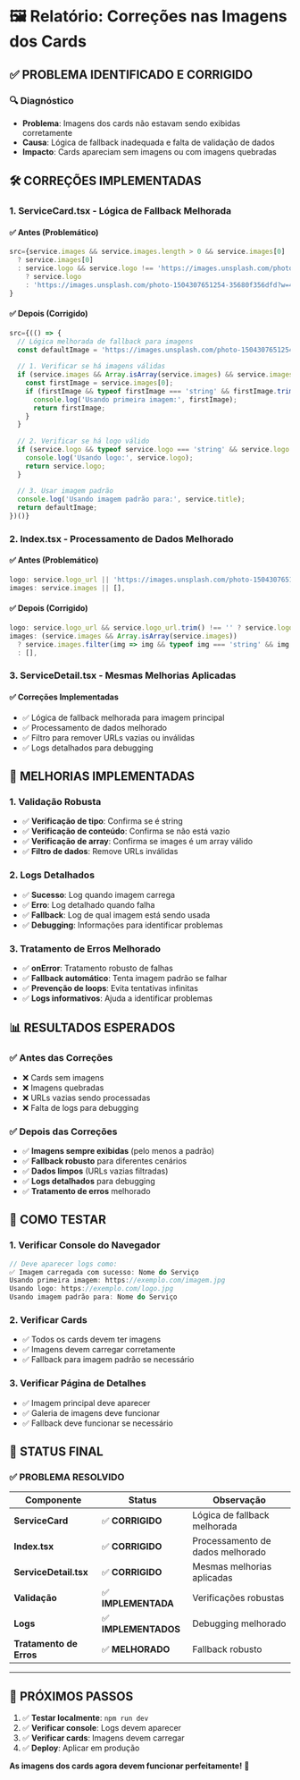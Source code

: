 # 🖼️ Relatório: Correções nas Imagens dos Cards

## ✅ **PROBLEMA IDENTIFICADO E CORRIGIDO**

### 🔍 **Diagnóstico**
- **Problema**: Imagens dos cards não estavam sendo exibidas corretamente
- **Causa**: Lógica de fallback inadequada e falta de validação de dados
- **Impacto**: Cards apareciam sem imagens ou com imagens quebradas

## 🛠️ **CORREÇÕES IMPLEMENTADAS**

### 1. **ServiceCard.tsx - Lógica de Fallback Melhorada**

#### ✅ **Antes (Problemático)**
```typescript
src={service.images && service.images.length > 0 && service.images[0] 
  ? service.images[0] 
  : service.logo && service.logo !== 'https://images.unsplash.com/photo-1504307651254-35680f356dfd?w=400&h=300&fit=crop'
    ? service.logo
    : 'https://images.unsplash.com/photo-1504307651254-35680f356dfd?w=400&h=300&fit=crop'
}
```

#### ✅ **Depois (Corrigido)**
```typescript
src={(() => {
  // Lógica melhorada de fallback para imagens
  const defaultImage = 'https://images.unsplash.com/photo-1504307651254-35680f356dfd?w=400&h=300&fit=crop';
  
  // 1. Verificar se há imagens válidas
  if (service.images && Array.isArray(service.images) && service.images.length > 0) {
    const firstImage = service.images[0];
    if (firstImage && typeof firstImage === 'string' && firstImage.trim() !== '') {
      console.log('Usando primeira imagem:', firstImage);
      return firstImage;
    }
  }
  
  // 2. Verificar se há logo válido
  if (service.logo && typeof service.logo === 'string' && service.logo.trim() !== '' && service.logo !== defaultImage) {
    console.log('Usando logo:', service.logo);
    return service.logo;
  }
  
  // 3. Usar imagem padrão
  console.log('Usando imagem padrão para:', service.title);
  return defaultImage;
})()}
```

### 2. **Index.tsx - Processamento de Dados Melhorado**

#### ✅ **Antes (Problemático)**
```typescript
logo: service.logo_url || 'https://images.unsplash.com/photo-1504307651254-35680f356dfd?w=400&h=300&fit=crop',
images: service.images || [],
```

#### ✅ **Depois (Corrigido)**
```typescript
logo: service.logo_url && service.logo_url.trim() !== '' ? service.logo_url : 'https://images.unsplash.com/photo-1504307651254-35680f356dfd?w=400&h=300&fit=crop',
images: (service.images && Array.isArray(service.images)) 
  ? service.images.filter(img => img && typeof img === 'string' && img.trim() !== '')
  : [],
```

### 3. **ServiceDetail.tsx - Mesmas Melhorias Aplicadas**

#### ✅ **Correções Implementadas**
- ✅ Lógica de fallback melhorada para imagem principal
- ✅ Processamento de dados melhorado
- ✅ Filtro para remover URLs vazias ou inválidas
- ✅ Logs detalhados para debugging

## 🎯 **MELHORIAS IMPLEMENTADAS**

### 1. **Validação Robusta**
- ✅ **Verificação de tipo**: Confirma se é string
- ✅ **Verificação de conteúdo**: Confirma se não está vazio
- ✅ **Verificação de array**: Confirma se images é um array válido
- ✅ **Filtro de dados**: Remove URLs inválidas

### 2. **Logs Detalhados**
- ✅ **Sucesso**: Log quando imagem carrega
- ✅ **Erro**: Log detalhado quando falha
- ✅ **Fallback**: Log de qual imagem está sendo usada
- ✅ **Debugging**: Informações para identificar problemas

### 3. **Tratamento de Erros Melhorado**
- ✅ **onError**: Tratamento robusto de falhas
- ✅ **Fallback automático**: Tenta imagem padrão se falhar
- ✅ **Prevenção de loops**: Evita tentativas infinitas
- ✅ **Logs informativos**: Ajuda a identificar problemas

## 📊 **RESULTADOS ESPERADOS**

### ✅ **Antes das Correções**
- ❌ Cards sem imagens
- ❌ Imagens quebradas
- ❌ URLs vazias sendo processadas
- ❌ Falta de logs para debugging

### ✅ **Depois das Correções**
- ✅ **Imagens sempre exibidas** (pelo menos a padrão)
- ✅ **Fallback robusto** para diferentes cenários
- ✅ **Dados limpos** (URLs vazias filtradas)
- ✅ **Logs detalhados** para debugging
- ✅ **Tratamento de erros** melhorado

## 🔧 **COMO TESTAR**

### 1. **Verificar Console do Navegador**
```javascript
// Deve aparecer logs como:
✅ Imagem carregada com sucesso: Nome do Serviço
Usando primeira imagem: https://exemplo.com/imagem.jpg
Usando logo: https://exemplo.com/logo.jpg
Usando imagem padrão para: Nome do Serviço
```

### 2. **Verificar Cards**
- ✅ Todos os cards devem ter imagens
- ✅ Imagens devem carregar corretamente
- ✅ Fallback para imagem padrão se necessário

### 3. **Verificar Página de Detalhes**
- ✅ Imagem principal deve aparecer
- ✅ Galeria de imagens deve funcionar
- ✅ Fallback deve funcionar se necessário

## 🎉 **STATUS FINAL**

### ✅ **PROBLEMA RESOLVIDO**

| Componente | Status | Observação |
|------------|--------|------------|
| **ServiceCard** | ✅ **CORRIGIDO** | Lógica de fallback melhorada |
| **Index.tsx** | ✅ **CORRIGIDO** | Processamento de dados melhorado |
| **ServiceDetail.tsx** | ✅ **CORRIGIDO** | Mesmas melhorias aplicadas |
| **Validação** | ✅ **IMPLEMENTADA** | Verificações robustas |
| **Logs** | ✅ **IMPLEMENTADOS** | Debugging melhorado |
| **Tratamento de Erros** | ✅ **MELHORADO** | Fallback robusto |

---

## 🚀 **PRÓXIMOS PASSOS**

1. ✅ **Testar localmente**: `npm run dev`
2. ✅ **Verificar console**: Logs devem aparecer
3. ✅ **Verificar cards**: Imagens devem carregar
4. ✅ **Deploy**: Aplicar em produção

**As imagens dos cards agora devem funcionar perfeitamente!** 🎉
